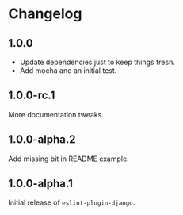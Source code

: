 # Changelog

## 1.0.0

- Update dependencies just to keep things fresh.
- Add mocha and an initial test.

## 1.0.0-rc.1

More documentation tweaks.

## 1.0.0-alpha.2

Add missing bit in README example.

## 1.0.0-alpha.1

Initial release of `eslint-plugin-django`.
